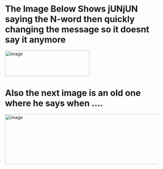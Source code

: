 # The Image Below Shows jUNjUN saying the N-word then quickly changing the message so it doesnt say it anymore
<img width="278" height="84" alt="image" src="https://github.com/user-attachments/assets/ff1d650d-b1e8-4c2f-b8f8-e9b869ca97e2" />

# Also the next image is an old one where he says when ....

<img width="580" height="165" alt="image" src="https://github.com/user-attachments/assets/542f4934-ed59-4741-b65d-59f1d4ca24ea" />

